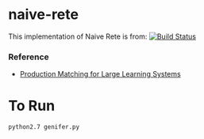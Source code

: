 naive-rete
==========
This implementation of Naive Rete is from:
[![Build Status](https://travis-ci.org/GNaive/naive-rete.svg?branch=master)](https://travis-ci.org/GNaive/naive-rete)

### Reference
- [Production Matching for Large Learning Systems](http://reports-archive.adm.cs.cmu.edu/anon/1995/CMU-CS-95-113.pdf)

To Run
======

    python2.7 genifer.py
